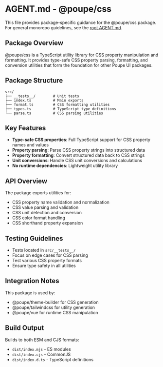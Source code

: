 # AGENT.md - @poupe/css

This file provides package-specific guidance for the @poupe/css package.
For general monorepo guidelines, see the [root AGENT.md](../../AGENT.md).

## Package Overview

@poupe/css is a TypeScript utility library for CSS property manipulation
and formatting. It provides type-safe CSS property parsing, formatting,
and conversion utilities that form the foundation for other Poupe UI
packages.

## Package Structure

```
src/
├── __tests__/        # Unit tests
├── index.ts          # Main exports
├── format.ts         # CSS formatting utilities
├── types.ts          # TypeScript type definitions
└── parse.ts          # CSS parsing utilities
```

## Key Features

- **Type-safe CSS properties**: Full TypeScript support for CSS property
  names and values
- **Property parsing**: Parse CSS property strings into structured data
- **Property formatting**: Convert structured data back to CSS strings
- **Unit conversions**: Handle CSS unit conversions and calculations
- **No runtime dependencies**: Lightweight utility library

## API Overview

The package exports utilities for:
- CSS property name validation and normalization
- CSS value parsing and validation
- CSS unit detection and conversion
- CSS color format handling
- CSS shorthand property expansion

## Testing Guidelines

- Tests located in `src/__tests__/`
- Focus on edge cases for CSS parsing
- Test various CSS property formats
- Ensure type safety in all utilities

## Integration Notes

This package is used by:
- @poupe/theme-builder for CSS generation
- @poupe/tailwindcss for utility generation
- @poupe/vue for runtime CSS manipulation

## Build Output

Builds to both ESM and CJS formats:
- `dist/index.mjs` - ES modules
- `dist/index.cjs` - CommonJS
- `dist/index.d.ts` - TypeScript definitions